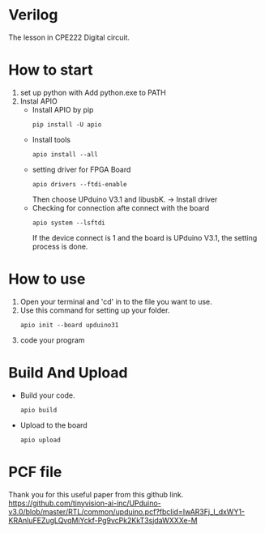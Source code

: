 # Verilog
The lesson in CPE222 Digital circuit.

# How to start
1. set up python with Add python.exe to PATH
2. Instal APIO
    * Install APIO by pip
      ```
      pip install -U apio
      ```
    * Install tools 
      ```
      apio install --all
      ```
    * setting driver for FPGA Board
      ```
      apio drivers --ftdi-enable
      ```
      Then choose UPduino V3.1 and libusbK. -> Install driver
    * Checking for connection afte connect with the board
      ```
      apio system --lsftdi
      ```
      If the device connect is 1 and the board is UPduino V3.1, the setting process is done.
# How to use
1. Open your terminal and 'cd' in to the file you want to use.
2. Use this command for setting up your folder.
    ```
    apio init --board upduino31
    ```
3. code your program
# Build And Upload
* Build your code.
    ```
    apio build
    ```
* Upload to the board
    ```
    apio upload
    ```
# PCF file
Thank you for this useful paper from this github link.  
https://github.com/tinyvision-ai-inc/UPduino-v3.0/blob/master/RTL/common/upduino.pcf?fbclid=IwAR3Fj_I_dxWY1-KRAnluFEZugLQvqMiYckf-Pg9vcPk2KkT3sjdaWXXXe-M
